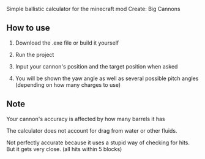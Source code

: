 Simple ballistic calculator for the minecraft mod Create: Big Cannons

## How to use
1. Download the .exe file or build it yourself

2. Run the project

3. Input your cannon's position and the target position when asked

4. You will be shown the yaw angle as well as several possible pitch angles (depending on how many charges to use)

## Note
Your cannon's accuracy is affected by how many barrels it has

The calculator does not account for drag from water or other fluids.

Not perfectly accurate because it uses a stupid way of checking for hits. But it gets very close. (all hits within 5 blocks)
